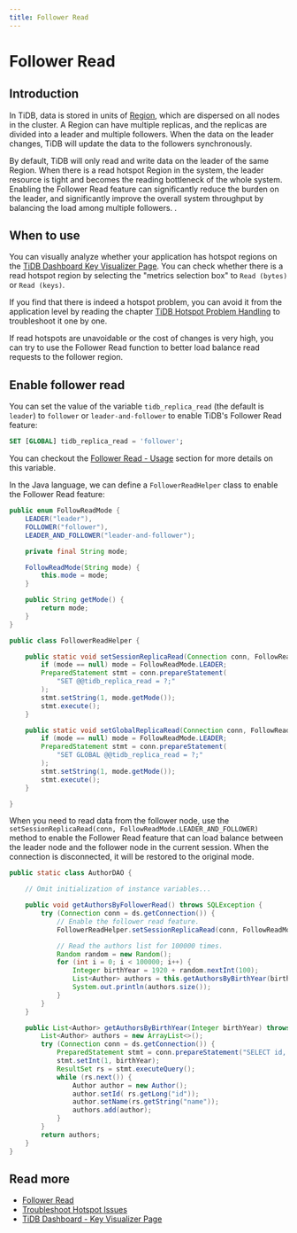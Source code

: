 ```yaml
---
title: Follower Read
---
```


# Follower Read

## Introduction

In TiDB, data is stored in units of [Region](/tidb-storage.md#region), which are dispersed on all nodes in the cluster. A Region can have multiple replicas, and the replicas are divided into a leader and multiple followers. When the data on the leader changes, TiDB will update the data to the followers synchronously.

By default, TiDB will only read and write data on the leader of the same Region. When there is a read hotspot Region in the system, the leader resource is tight and becomes the reading bottleneck of the whole system. Enabling the Follower Read feature can significantly reduce the burden on the leader, and significantly improve the overall system throughput by balancing the load among multiple followers. .

## When to use

You can visually analyze whether your application has hotspot regions on the [TiDB Dashboard Key Visualizer Page](/dashboard-key-visualizer.md). You can check whether there is a read hotspot region by selecting the "metrics selection box" to `Read (bytes)` or `Read (keys)`.

If you find that there is indeed a hotspot problem, you can avoid it from the application level by reading the chapter [TiDB Hotspot Problem Handling](https://docs.pingcap.com/zh/tidb/stable/troubleshoot-hot-spot-issues) to troubleshoot it one by one.

If read hotspots are unavoidable or the cost of changes is very high, you can try to use the Follower Read function to better load balance read requests to the follower region.

## Enable follower read

<SimpleTab>
<div label="SQL">

You can set the value of the variable `tidb_replica_read` (the default is `leader`) to `follower` or `leader-and-follower` to enable TiDB's Follower Read feature:

```sql
SET [GLOBAL] tidb_replica_read = 'follower';
```

You can checkout the [Follower Read - Usage](/follower-read.md#usage) section for more details on this variable.

</div>
<div label="Java">

In the Java language, we can define a `FollowerReadHelper` class to enable the Follower Read feature:

```java
public enum FollowReadMode {
    LEADER("leader"),
    FOLLOWER("follower"),
    LEADER_AND_FOLLOWER("leader-and-follower");

    private final String mode;

    FollowReadMode(String mode) {
        this.mode = mode;
    }

    public String getMode() {
        return mode;
    }
}

public class FollowerReadHelper {

    public static void setSessionReplicaRead(Connection conn, FollowReadMode mode) throws SQLException {
        if (mode == null) mode = FollowReadMode.LEADER;
        PreparedStatement stmt = conn.prepareStatement(
            "SET @@tidb_replica_read = ?;"
        );
        stmt.setString(1, mode.getMode());
        stmt.execute();
    }

    public static void setGlobalReplicaRead(Connection conn, FollowReadMode mode) throws SQLException {
        if (mode == null) mode = FollowReadMode.LEADER;
        PreparedStatement stmt = conn.prepareStatement(
            "SET GLOBAL @@tidb_replica_read = ?;"
        );
        stmt.setString(1, mode.getMode());
        stmt.execute();
    }

}
```

When you need to read data from the follower node, use the `setSessionReplicaRead(conn, FollowReadMode.LEADER_AND_FOLLOWER)` method to enable the Follower Read feature that can load balance between the leader node and the follower node in the current session. When the connection is disconnected, it will be restored to the original mode.

```java
public static class AuthorDAO {

    // Omit initialization of instance variables...

    public void getAuthorsByFollowerRead() throws SQLException {
        try (Connection conn = ds.getConnection()) {
            // Enable the follower read feature.
            FollowerReadHelper.setSessionReplicaRead(conn, FollowReadMode.LEADER_AND_FOLLOWER);

            // Read the authors list for 100000 times.
            Random random = new Random();
            for (int i = 0; i < 100000; i++) {
                Integer birthYear = 1920 + random.nextInt(100);
                List<Author> authors = this.getAuthorsByBirthYear(birthYear);
                System.out.println(authors.size());
            }
        }
    }

    public List<Author> getAuthorsByBirthYear(Integer birthYear) throws SQLException {
        List<Author> authors = new ArrayList<>();
        try (Connection conn = ds.getConnection()) {
            PreparedStatement stmt = conn.prepareStatement("SELECT id, name FROM authors WHERE birth_year = ?");
            stmt.setInt(1, birthYear);
            ResultSet rs = stmt.executeQuery();
            while (rs.next()) {
                Author author = new Author();
                author.setId( rs.getLong("id"));
                author.setName(rs.getString("name"));
                authors.add(author);
            }
        }
        return authors;
    }
}
```

</div>
</SimpleTab>

## Read more

- [Follower Read](/follower-read.md)
- [Troubleshoot Hotspot Issues](/troubleshoot-hot-spot-issues.md)
- [TiDB Dashboard - Key Visualizer Page](/dashboard-key-visualizer.md)
